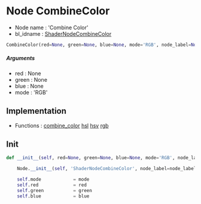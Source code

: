 # Node CombineColor

- Node name : 'Combine Color'
- bl_idname : [ShaderNodeCombineColor](https://docs.blender.org/api/current/bpy.types.ShaderNodeCombineColor.html)


``` python
CombineColor(red=None, green=None, blue=None, mode='RGB', node_label=None, node_color=None, **kwargs)
```
##### Arguments

- red : None
- green : None
- blue : None
- mode : 'RGB'

## Implementation

- Functions : [combine_color](/docs/Shader/ShaderTree.md#combine_color) [hsl](/docs/Shader/ShaderTree.md#hsl) [hsv](/docs/Shader/ShaderTree.md#hsv) [rgb](/docs/Shader/ShaderTree.md#rgb)

## Init

``` python
def __init__(self, red=None, green=None, blue=None, mode='RGB', node_label=None, node_color=None, **kwargs):

    Node.__init__(self, 'ShaderNodeCombineColor', node_label=node_label, node_color=node_color, **kwargs)

    self.mode            = mode
    self.red             = red
    self.green           = green
    self.blue            = blue
```
